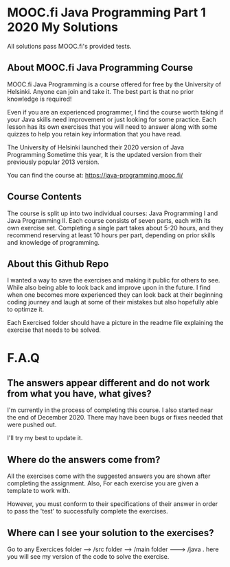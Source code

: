 # MOOC.fi Java Programming Part 1 2020 My Solutions
All solutions pass MOOC.fi's provided tests. 
## About MOOC.fi Java Programming Course

MOOC.fi Java Programming is a course offered for free by the University of Helsinki. Anyone can join and take it. The best part is that no prior knowledge is required!

Even if you are an experienced programmer, I find the course worth taking if your Java skills need improvement or just looking for some practice.
Each lesson has its own exercises that you will need to answer along with some quizzes to help you retain key information that you have read.

The University of Helsinki launched their 2020 version of Java Programming Sometime this year, It is the updated version from their previously popular 2013 version.

You can find the course at: https://java-programming.mooc.fi/

## Course Contents

The course is split up into two individual courses: Java Programming I and Java Programming II. Each course consists of seven parts, each with its own exercise set. Completing a single part takes about 5-20 hours, and they recommend reserving at least 10 hours per part, depending on prior skills and knowledge of programming.

## About this Github Repo

I wanted a way to save the exercises and making it public for others to see. While also being able to look back and improve upon in the future. I find when one becomes more experienced they can look back at their beginning coding journey and laugh at some of their mistakes but also hopefully able to optimze it.

Each Exercised folder should have a picture in the readme file explaining the exercise that needs to be solved.

# F.A.Q

## The answers appear different and do not work from what you have, what gives?

I'm currently in the process of completing this course. I also started near the end of December 2020. There may have been bugs or fixes needed that were pushed out.

I'll try my best to update it.

## Where do the answers come from?

All the exercises come with the suggested answers you are shown after completing the assignment. Also, For each exercise you are given a template to work with.

However, you must conform to their specifications of their answer in order to pass the 'test' to successfully complete the exercises.


## Where can I see your solution to the exercises?

Go to any Exercices folder --> /src folder --> /main folder ---> /java . here you will see my version of the code to solve the exercise.
